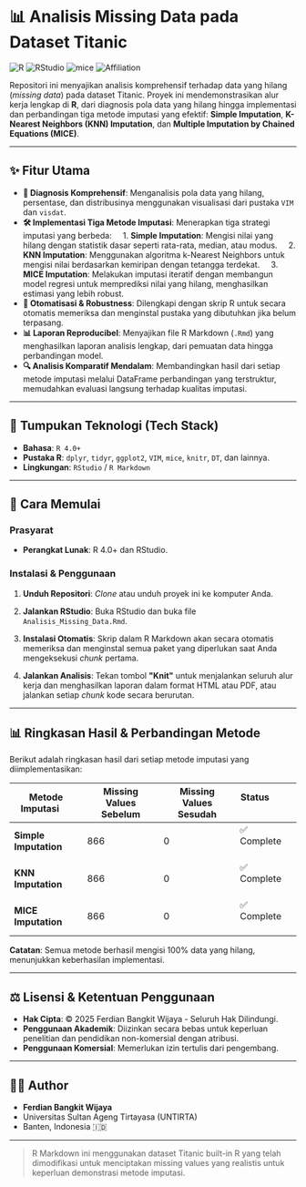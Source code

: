 # 📊 Analisis Missing Data pada Dataset Titanic

![R](https://img.shields.io/badge/R-4.0+-blue.svg)
![RStudio](https://img.shields.io/badge/RStudio-RMarkdown-purple.svg)
![mice](https://img.shields.io/badge/MICE-Imputation-green.svg)
![Affiliation](https://img.shields.io/badge/Affiliation-UNTIRTA-orange.svg)

Repositori ini menyajikan analisis komprehensif terhadap data yang hilang (*missing data*) pada dataset Titanic. Proyek ini mendemonstrasikan alur kerja lengkap di **R**, dari diagnosis pola data yang hilang hingga implementasi dan perbandingan tiga metode imputasi yang efektif: **Simple Imputation**, **K-Nearest Neighbors (KNN) Imputation**, dan **Multiple Imputation by Chained Equations (MICE)**.

---

## ✨ Fitur Utama

- **🎯 Diagnosis Komprehensif**: Menganalisis pola data yang hilang, persentase, dan distribusinya menggunakan visualisasi dari pustaka `VIM` dan `visdat`.
- **🛠️ Implementasi Tiga Metode Imputasi**: Menerapkan tiga strategi imputasi yang berbeda:
    1. **Simple Imputation**: Mengisi nilai yang hilang dengan statistik dasar seperti rata-rata, median, atau modus.
    2. **KNN Imputation**: Menggunakan algoritma k-Nearest Neighbors untuk mengisi nilai berdasarkan kemiripan dengan tetangga terdekat.
    3. **MICE Imputation**: Melakukan imputasi iteratif dengan membangun model regresi untuk memprediksi nilai yang hilang, menghasilkan estimasi yang lebih robust.
- **🔄 Otomatisasi & Robustness**: Dilengkapi dengan skrip R untuk secara otomatis memeriksa dan menginstal pustaka yang dibutuhkan jika belum terpasang.
- **📊 Laporan Reproducibel**: Menyajikan file R Markdown (`.Rmd`) yang menghasilkan laporan analisis lengkap, dari pemuatan data hingga perbandingan model.
- **🔍 Analisis Komparatif Mendalam**: Membandingkan hasil dari setiap metode imputasi melalui DataFrame perbandingan yang terstruktur, memudahkan evaluasi langsung terhadap kualitas imputasi.

---

## 🔧 Tumpukan Teknologi (Tech Stack)

- **Bahasa**: `R 4.0+`
- **Pustaka R**: `dplyr`, `tidyr`, `ggplot2`, `VIM`, `mice`, `knitr`, `DT`, dan lainnya.
- **Lingkungan**: `RStudio` / `R Markdown`

---

## 🚀 Cara Memulai

### Prasyarat
- **Perangkat Lunak**: R 4.0+ dan RStudio.

### Instalasi & Penggunaan

1. **Unduh Repositori**: *Clone* atau unduh proyek ini ke komputer Anda.

2. **Jalankan RStudio**: Buka RStudio dan buka file `Analisis_Missing_Data.Rmd`.

3. **Instalasi Otomatis**: Skrip dalam R Markdown akan secara otomatis memeriksa dan menginstal semua paket yang diperlukan saat Anda mengeksekusi *chunk* pertama.

4. **Jalankan Analisis**: Tekan tombol **"Knit"** untuk menjalankan seluruh alur kerja dan menghasilkan laporan dalam format HTML atau PDF, atau jalankan setiap *chunk* kode secara berurutan.

---

## 📊 Ringkasan Hasil & Perbandingan Metode

Berikut adalah ringkasan hasil dari setiap metode imputasi yang diimplementasikan:

| Metode Imputasi      | Missing Values Sebelum | Missing Values Sesudah | Status           |
|----------------------|------------------------|------------------------|------------------|
| **Simple Imputation**| 866                    | 0                      | ✅ Complete      |
| **KNN Imputation** | 866                    | 0                      | ✅ Complete      |
| **MICE Imputation** | 866                    | 0                      | ✅ Complete      |

**Catatan**: Semua metode berhasil mengisi 100% data yang hilang, menunjukkan keberhasilan implementasi.

---

## ⚖️ Lisensi & Ketentuan Penggunaan

- **Hak Cipta**: © 2025 Ferdian Bangkit Wijaya - Seluruh Hak Dilindungi.
- **Penggunaan Akademik**: Diizinkan secara bebas untuk keperluan penelitian dan pendidikan non-komersial dengan atribusi.
- **Penggunaan Komersial**: Memerlukan izin tertulis dari pengembang.

---

## 👨‍💻 Author

- **Ferdian Bangkit Wijaya**
- Universitas Sultan Ageng Tirtayasa (UNTIRTA)
- Banten, Indonesia 🇮🇩

---

> R Markdown ini menggunakan dataset Titanic built-in R yang telah dimodifikasi untuk menciptakan missing values yang realistis untuk keperluan demonstrasi metode imputasi.
